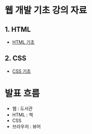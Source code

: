 # 웹 개발 기초 강의 자료

## 1. HTML

- [HTML 기초](docs/01_html.md)

## 2. CSS

- [CSS 기초](docs/02_css.md)

# 발표 흐름

- 웹 : 도서관
- HTML : 책
- CSS
- 브라우저 : 뷰어
